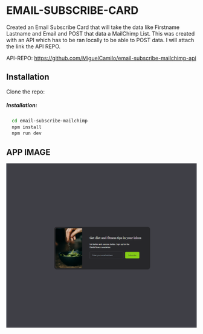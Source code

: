 
# EMAIL-SUBSCRIBE-CARD

Created an Email Subscribe Card that will take the data like Firstname Lastname and Email and POST that data a MailChimp List. This was created with an API which has to be ran locally to be able to POST data. I will attach the link the API REPO.

API-REPO: https://github.com/MiguelCamilo/email-subscribe-mailchimp-api



## Installation

Clone the repo:

##### Installation:
```bash
  cd email-subscribe-mailchimp
  npm install
  npm run dev
```
    
## APP IMAGE

![App Screenshot](/public//img/email-subscribe.png)


